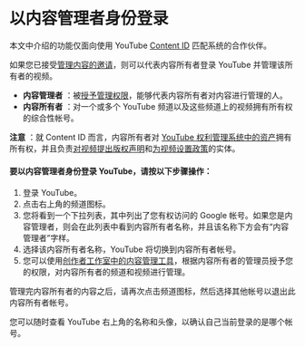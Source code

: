# 以内容管理者身份登录

本文中介绍的功能仅面向使用 YouTube [Content ID](http://www.youtube.com/t/contentid) 匹配系统的合作伙伴。

如果您已接受[管理内容的邀请](https://support.google.com/youtube/answer/2660660)，则可以代表内容所有者登录 YouTube 并管理该所有者的视频。

* **内容管理者** ：被[授予管理权限](https://support.google.com/youtube/answer/4524878)，能够代表内容所有者对内容进行管理的人。
* **内容所有者** ：对一个或多个 YouTube 频道以及这些频道上的视频拥有所有权的综合性帐号。

**注意** ：就 Content ID 而言，内容所有者对 [YouTube 权利管理系统中的资产](https://support.google.com/youtube/answer/3011552)拥有所有权，并且负责[对视频提出版权声明](https://support.google.com/youtube/answer/3311596)和[为视频设置政策](https://support.google.com/youtube/answer/107383)的实体。

#### 要以内容管理者身份登录 YouTube，请按以下步骤操作：

1. 登录 YouTube。
2. 点击右上角的频道图标。
3. 您将看到一个下拉列表，其中列出了您有权访问的 Google 帐号。如果您是内容管理者，则会在此列表中看到内容所有者名称，并且该名称下方会有“内容管理者”字样。
4. 选择该内容所有者名称，YouTube 将切换到内容所有者帐号。
5. 您可以使用[创作者工作室中的内容管理工具](https://support.google.com/youtube/answer/6301087)，根据内容所有者的管理员授予您的权限，对内容所有者的频道和视频进行管理。

管理完内容所有者的内容之后，请再次点击频道图标，然后选择其他帐号以退出此内容所有者帐号。

您可以随时查看 YouTube 右上角的名称和头像，以确认自己当前登录的是哪个帐号。
